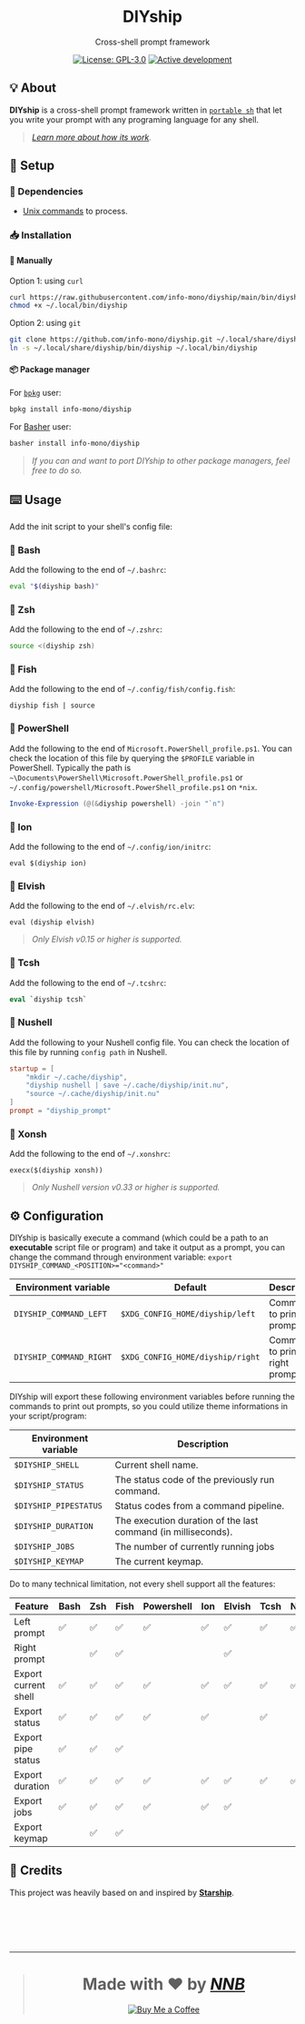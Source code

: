 <h1 align="center">DIYship</h1>
<p align="center">Cross-shell prompt framework</p>
<p align="center"><a href="https://github.com/info-mono/diyship/blob/main/LICENSE"><img src="https://img.shields.io/github/license/info-mono/diyship?labelColor=383838&color=585858&style=for-the-badge" alt="License: GPL-3.0"></a> <a href="https://gist.github.com/NNBnh/9ef453aba3efce26046e0d3119dab5a7#active-development"><img src="https://img.shields.io/github/last-commit/info-mono/diyship?labelColor=383838&color=585858&style=for-the-badge" alt="Active development"></a></p>

## 💡 About

**DIYship** is a cross-shell prompt framework written in [`portable sh`](https://github.com/dylanaraps/pure-sh-bible) that let you write your prompt with any programing language for any shell.

> _[Learn more about how its work](#%EF%B8%8F-configuration)._

## 🚀 Setup

### 🧾 Dependencies

- [Unix commands](https://en.wikipedia.org/wiki/List_of_Unix_commands) to process.

### 📥 Installation

#### 🔧 Manually

Option 1: using `curl`

```sh
curl https://raw.githubusercontent.com/info-mono/diyship/main/bin/diyship > ~/.local/bin/diyship
chmod +x ~/.local/bin/diyship
```

Option 2: using `git`

```sh
git clone https://github.com/info-mono/diyship.git ~/.local/share/diyship
ln -s ~/.local/share/diyship/bin/diyship ~/.local/bin/diyship
```

#### 📦 Package manager

For [`bpkg`](https://github.com/bpkg/bpkg) user:

```sh
bpkg install info-mono/diyship
```

For [Basher](https://github.com/bpkg/bpkg) user:

```sh
basher install info-mono/diyship
```

> _If you can and want to port DIYship to other package managers, feel free to do so._

## ⌨️ Usage

Add the init script to your shell's config file:

### 🐚 Bash

Add the following to the end of `~/.bashrc`:

```bash
eval "$(diyship bash)"
```

### 🐚 Zsh

Add the following to the end of `~/.zshrc`:

```zsh
source <(diyship zsh)
```

### 🐚 Fish

Add the following to the end of `~/.config/fish/config.fish`:

```fish
diyship fish | source
```

### 🐚 PowerShell

Add the following to the end of `Microsoft.PowerShell_profile.ps1`.
You can check the location of this file by querying the `$PROFILE` variable in PowerShell.
Typically the path is `~\Documents\PowerShell\Microsoft.PowerShell_profile.ps1` or `~/.config/powershell/Microsoft.PowerShell_profile.ps1` on `*nix`.

```powershell
Invoke-Expression (@(&diyship powershell) -join "`n")
```

### 🐚 Ion

Add the following to the end of `~/.config/ion/initrc`:

```ion
eval $(diyship ion)
```

### 🐚 Elvish

Add the following to the end of `~/.elvish/rc.elv`:

```elv
eval (diyship elvish)
```

> _Only Elvish v0.15 or higher is supported._

### 🐚 Tcsh

Add the following to the end of `~/.tcshrc`:

```tcsh
eval `diyship tcsh`
```

### 🐚 Nushell

Add the following to your Nushell config file. You can check the location of this file by running `config path` in Nushell.

```toml
startup = [
	"mkdir ~/.cache/diyship",
	"diyship nushell | save ~/.cache/diyship/init.nu",
	"source ~/.cache/diyship/init.nu"
]
prompt = "diyship_prompt"
```

### 🐚 Xonsh

Add the following to the end of `~/.xonshrc`:

```xsh
execx($(diyship xonsh))
```

> _Only Nushell version v0.33 or higher is supported._

## ⚙️ Configuration

DIYship is basically execute a command (which could be a path to an **executable** script file or program) and take it output as a prompt,
you can change the command through environment variable: `export DIYSHIP_COMMAND_<POSITION>="<command>"`

| Environment variable    | Default                          | Description                   |
| ----------------------- | -------------------------------- | ----------------------------- |
| `DIYSHIP_COMMAND_LEFT`  | `$XDG_CONFIG_HOME/diyship/left`  | Command to print left prompt  |
| `DIYSHIP_COMMAND_RIGHT` | `$XDG_CONFIG_HOME/diyship/right` | Command to print right prompt |

DIYship will export these following environment variables before running the commands to print out prompts,
so you could utilize theme informations in your script/program:

| Environment variable  | Description                                                   |
| --------------------- | ------------------------------------------------------------- |
| `$DIYSHIP_SHELL`      | Current shell name.                                           |
| `$DIYSHIP_STATUS`     | The status code of the previously run command.                |
| `$DIYSHIP_PIPESTATUS` | Status codes from a command pipeline.                         |
| `$DIYSHIP_DURATION`   | The execution duration of the last command (in milliseconds). |
| `$DIYSHIP_JOBS`       | The number of currently running jobs                          |
| `$DIYSHIP_KEYMAP`     | The current keymap.                                           |

Do to many technical limitation, not every shell support all the features:

| Feature              | Bash | Zsh | Fish | Powershell | Ion | Elvish | Tcsh | Nushell | Xonsh |
| -------------------- | ---- | --- | ---- | ---------- | --- | ------ | ---- | ------- | ----- |
| Left prompt          | ✅   | ✅  | ✅   | ✅         | ✅  | ✅     | ✅   | ✅      | ✅    |
| Right prompt         |      | ✅  | ✅   |            |     | ✅     |      |         |       |
| Export current shell | ✅   | ✅  | ✅   | ✅         | ✅  | ✅     | ✅   | ✅      | ✅    |
| Export status        | ✅   | ✅  | ✅   | ✅         | ✅  |        | ✅   |         | ✅    |
| Export pipe status   | ✅   | ✅  | ✅   |            |     |        |      |         |       |
| Export duration      | ✅   | ✅  | ✅   | ✅         | ✅  | ✅     | ✅   | ✅      | ✅    |
| Export jobs          | ✅   | ✅  | ✅   | ✅         | ✅  | ✅     |      |         | ✅    |
| Export keymap        |      | ✅  | ✅   |            |     |        |      |         |       |

## 💌 Credits

This project was heavily based on and inspired by [**Starship**](https://starship.rs).

<br><br><br><br>

---

> <h1 align="center">Made with ❤️ by <a href="https://github.com/NNBnh"><i>NNB</i></a></h1>
>
> <p align="center"><a href="https://www.buymeacoffee.com/nnbnh"><img src="https://img.shields.io/badge/buy_me_a_coffee%20-%23FFC387.svg?logo=buy-me-a-coffee&logoColor=333333&style=for-the-badge" alt="Buy Me a Coffee"></a></p>
